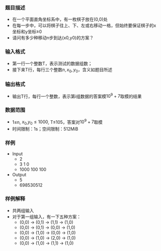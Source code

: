 ### 题目描述

- 在一个平面直角坐标系中，有一枚棋子放在(0,0)处
- 在每一步中，可以将棋子往上、下、左或右移动一格，但始终要保证棋子的x坐标和y坐标≥0
- 请问有多少种移动n步到达(x0,y0)的方案？

### 输入格式

- 第一行一个整数T，表示测试的数据组数；
- 接下来T行，每行三个整数$n,x_0,y_0$，含义如题目所述

### 输出格式

- 输出T行，每行一个整数，表示第i组数据的答案模$10^9+7$取模的结果

### 数据范围

- 1≤n, $x_0$,$y_0≤1000$, T≤105，答案对$10^9+7$取模
- 时间限制：1s；空间限制：512MiB

### 样例

- Input
    * 2
    * 3 1 0
    * 1000 100 100
- Output
    * 5
    * 698530512

### 样例解释

- 共两组输入
- 对于第一组输入，有一下五种方案：
    * (0,0) → (0,1) → (1,1) → (1,0)
    * (0,0) → (0,1) → (0,0) → (1,0)
    * (0,0) → (1,0) → (0,0) → (1,0)
    * (0,0) → (1,0) → (2,0) → (1,0)
    * (0,0) → (1,0) → (1,1) → (1,0)
